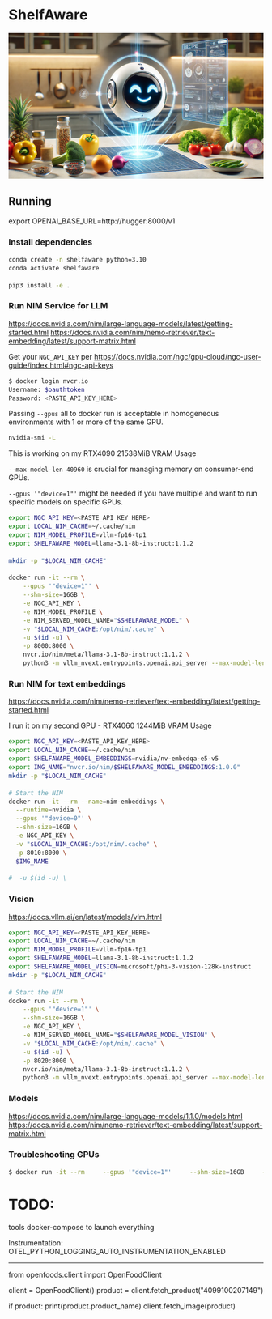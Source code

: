 # ShelfAware

![ShelfAware](shelfaware.png)


## Running

export OPENAI_BASE_URL=http://hugger:8000/v1

### Install dependencies
```sh
conda create -n shelfaware python=3.10
conda activate shelfaware

pip3 install -e .
```

### Run NIM Service for LLM

https://docs.nvidia.com/nim/large-language-models/latest/getting-started.html
https://docs.nvidia.com/nim/nemo-retriever/text-embedding/latest/support-matrix.html

Get your `NGC_API_KEY` per https://docs.nvidia.com/ngc/gpu-cloud/ngc-user-guide/index.html#ngc-api-keys

```sh
$ docker login nvcr.io
Username: $oauthtoken
Password: <PASTE_API_KEY_HERE>
```

Passing `--gpus` all to docker run is acceptable in homogeneous environments with 1 or more of the same GPU.

```sh
nvidia-smi -L
```

This is working on my RTX4090
21538MiB VRAM Usage


`--max-model-len 40960` is crucial for managing memory on consumer-end GPUs.

`--gpus '"device=1"'` might be needed if you have multiple and want to run specific models on specific GPUs.

```sh
export NGC_API_KEY=<PASTE_API_KEY_HERE>
export LOCAL_NIM_CACHE=~/.cache/nim
export NIM_MODEL_PROFILE=vllm-fp16-tp1
export SHELFAWARE_MODEL=llama-3.1-8b-instruct:1.1.2

mkdir -p "$LOCAL_NIM_CACHE"

docker run -it --rm \
    --gpus '"device=1"' \
    --shm-size=16GB \
    -e NGC_API_KEY \
    -e NIM_MODEL_PROFILE \
    -e NIM_SERVED_MODEL_NAME="$SHELFAWARE_MODEL" \
    -v "$LOCAL_NIM_CACHE:/opt/nim/.cache" \
    -u $(id -u) \
    -p 8000:8000 \
    nvcr.io/nim/meta/llama-3.1-8b-instruct:1.1.2 \
    python3 -m vllm_nvext.entrypoints.openai.api_server --max-model-len 40960
```

### Run NIM for text embeddings

https://docs.nvidia.com/nim/nemo-retriever/text-embedding/latest/getting-started.html

I run it on my second GPU - RTX4060
1244MiB VRAM Usage

```sh
export NGC_API_KEY=<PASTE_API_KEY_HERE>
export LOCAL_NIM_CACHE=~/.cache/nim
export SHELFAWARE_MODEL_EMBEDDINGS=nvidia/nv-embedqa-e5-v5
export IMG_NAME="nvcr.io/nim/$SHELFAWARE_MODEL_EMBEDDINGS:1.0.0"
mkdir -p "$LOCAL_NIM_CACHE"

# Start the NIM
docker run -it --rm --name=nim-embeddings \
  --runtime=nvidia \
  --gpus '"device=0"' \
  --shm-size=16GB \
  -e NGC_API_KEY \
  -v "$LOCAL_NIM_CACHE:/opt/nim/.cache" \
  -p 8010:8000 \
  $IMG_NAME

#  -u $(id -u) \
```

### Vision

https://docs.vllm.ai/en/latest/models/vlm.html

```sh
export NGC_API_KEY=<PASTE_API_KEY_HERE>
export LOCAL_NIM_CACHE=~/.cache/nim
export NIM_MODEL_PROFILE=vllm-fp16-tp1
export SHELFAWARE_MODEL=llama-3.1-8b-instruct:1.1.2
export SHELFAWARE_MODEL_VISION=microsoft/phi-3-vision-128k-instruct
mkdir -p "$LOCAL_NIM_CACHE"

# Start the NIM
docker run -it --rm \
    --gpus '"device=1"' \
    --shm-size=16GB \
    -e NGC_API_KEY \
    -e NIM_SERVED_MODEL_NAME="$SHELFAWARE_MODEL_VISION" \
    -v "$LOCAL_NIM_CACHE:/opt/nim/.cache" \
    -u $(id -u) \
    -p 8020:8000 \
    nvcr.io/nim/meta/llama-3.1-8b-instruct:1.1.2 \
    python3 -m vllm_nvext.entrypoints.openai.api_server --max-model-len 40960 --model $SHELFAWARE_MODEL_VISION
```


### Models

https://docs.nvidia.com/nim/large-language-models/1.1.0/models.html
https://docs.nvidia.com/nim/nemo-retriever/text-embedding/latest/support-matrix.html


### Troubleshooting GPUs

```sh
$ docker run -it --rm     --gpus '"device=1"'     --shm-size=16GB     -e NGC_API_KEY     -v "$LOCAL_NIM_CACHE:/opt/nim/.cache"     -u $(id -u)     -p 8000:8000     nvcr.io/nim/meta/llama-3.1-8b-instruct:1.1.2 list-model-profiles
```

# TODO:
tools
docker-compose to launch everything

Instrumentation:
OTEL_PYTHON_LOGGING_AUTO_INSTRUMENTATION_ENABLED


---

from openfoods.client import OpenFoodClient

client = OpenFoodClient()
product = client.fetch_product("4099100207149")

if product:
    print(product.product_name)
    client.fetch_image(product)
